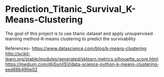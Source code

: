 # Prediction_Titanic_Survival_K-Means-Clustering

The goal of this project is to use titanic dataset and apply unsupervised learning method-K-means clustering to predict the survivability

References- 
https://www.datascience.com/blog/k-means-clustering
http://scikit-learn.org/stable/modules/generated/sklearn.metrics.silhouette_score.html
https://medium.com/@iSunilSV/data-science-python-k-means-clustering-eed68b490e02 
